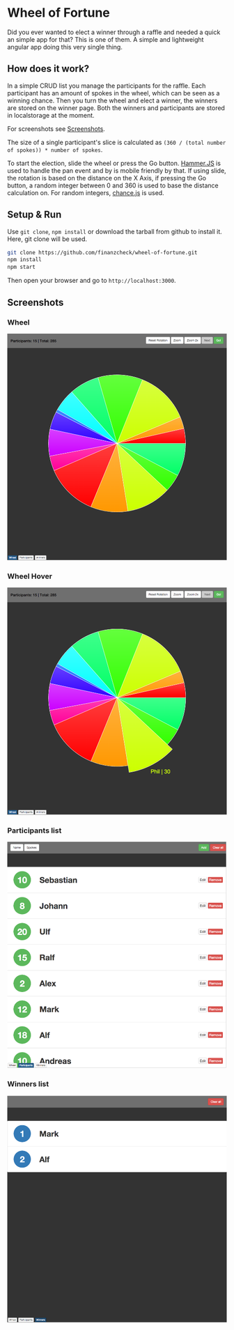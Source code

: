 # Wheel of Fortune
Did you ever wanted to elect a winner through a raffle and needed a quick an simple app for that? This is one of them. A simple and lightweight angular app doing this very single thing.

## How does it work?
In a simple CRUD list you manage the participants for the raffle. Each participant has an amount of spokes in the wheel, which can be seen as a winning chance. Then you turn the wheel and elect a winner, the winners are stored on the winner page. Both the winners and participants are stored in localstorage at the moment.

For screenshots see [Screenshots](#screenshots).

The size of a single participant's slice is calculated as `(360 / (total number of spokes)) * number of spokes`.

To start the election, slide the wheel or press the Go button. [Hammer.JS](http://hammerjs.github.io/) is used to handle the pan event and by is mobile friendly by  that. If using slide, the rotation is based on the distance on the X Axis, if pressing the Go button, a random integer between 0 and 360 is used to base the distance calculation on. For random integers, [chance.js](http://chancejs.com/) is used.

## Setup & Run
Use `git clone`, `npm install` or download the tarball from github to install it. Here, git clone will be used.

```bash
git clone https://github.com/finanzcheck/wheel-of-fortune.git
npm install
npm start
```

Then open your browser and go to `http://localhost:3000`.

## Screenshots
### Wheel
![Wheel](/docs/screenshots/wheel.png?raw=true "Wheel")

### Wheel Hover
![Wheel Hover](/docs/screenshots/wheel_hover.png?raw=true "Wheel")

### Participants list
![Participants](/docs/screenshots/participants.png?raw=true "Wheel")

### Winners list
![Winners](/docs/screenshots/winners.png?raw=true "Wheel")
